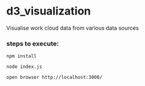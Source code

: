 # d3_visualization
Visualise work cloud data from various data sources

### steps to execute:

```
npm install
```
```
node index.js
```
```
open browser http://localhost:3000/
```
